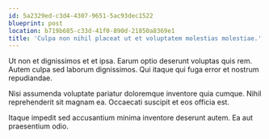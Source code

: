 ```yaml
---
id: 5a2329ed-c3d4-4307-9651-5ac93dec1522
blueprint: post
location: b719b685-c33d-41f0-890d-21850a8369e1
title: 'Culpa non nihil placeat ut et voluptatem molestias molestiae.'
---
```

Ut non et dignissimos et et ipsa. Earum optio deserunt voluptas quis rem. Autem culpa sed laborum dignissimos. Qui itaque qui fuga error et nostrum repudiandae.

Nisi assumenda voluptate pariatur doloremque inventore quia cumque. Nihil reprehenderit sit magnam ea. Occaecati suscipit et eos officia est.

Itaque impedit sed accusantium minima inventore deserunt autem. Ea aut praesentium odio.